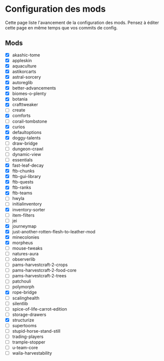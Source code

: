 # Configuration des mods

Cette page liste l'avancement de la configuration des mods.
Pensez à éditer cette page en même temps que vos commits de config.

## Mods

- [x] akashic-tome
- [x] appleskin
- [x] aquaculture
- [x] astikorcarts
- [x] astral-sorcery
- [x] autoreglib
- [x] better-advancements
- [x] biomes-o-plenty
- [x] botania
- [x] crafttweaker
- [ ] create
- [x] comforts
- [ ] corail-tombstone
- [x] curios
- [x] defaultoptions
- [x] doggy-talents
- [ ] draw-bridge
- [ ] dungeon-crawl
- [ ] dynamic-view
- [ ] essentials
- [x] fast-leaf-decay
- [x] ftb-chunks
- [x] ftb-gui-library
- [x] ftb-quests
- [x] ftb-ranks
- [x] ftb-teams
- [ ] hwyla
- [ ] initialinventory
- [x] inventory-sorter
- [ ] item-filters
- [ ] jei
- [x] journeymap
- [x] just-another-rotten-flesh-to-leather-mod
- [x] minecolonies
- [x] morpheus
- [ ] mouse-tweaks
- [ ] natures-aura
- [ ] observerlib
- [ ] pams-harvestcraft-2-crops
- [ ] pams-harvestcraft-2-food-core
- [ ] pams-harvestcraft-2-trees
- [ ] patchouli
- [ ] polymorph
- [x] rope-bridge
- [ ] scalinghealth
- [ ] silentlib
- [ ] spice-of-life-carrot-edition
- [ ] storage-drawers
- [x] structurize
- [ ] supertooms
- [ ] stupid-horse-stand-still
- [ ] trading-players
- [ ] trample-stopper
- [ ] u-team-core
- [ ] waila-harvestability
